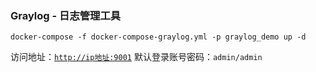 ### Graylog - 日志管理工具

```shell
docker-compose -f docker-compose-graylog.yml -p graylog_demo up -d
```

访问地址：[`http://ip地址:9001`](http://www.zhengqingya.com:9001)
默认登录账号密码：`admin/admin`